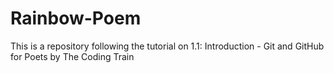 # Rainbow-Poem
This is a repository following the tutorial on 1.1: Introduction - Git and GitHub for Poets by The Coding Train
